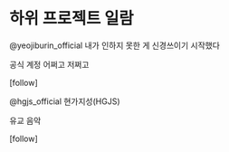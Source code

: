 
# 하위 프로젝트 일람

@yeojiburin_official 내가 인하지 못한 게 신경쓰이기 시작했다

공식 계정 어쩌고 저쩌고

[follow]

@hgjs_official 현가지성(HGJS)

유교 음악

[follow]